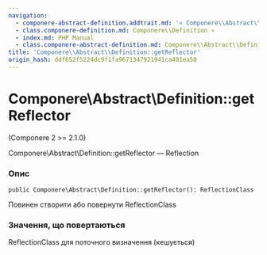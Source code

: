 ```yaml
---
navigation:
  - componere-abstract-definition.addtrait.md: '« Componere\\Abstract\\Definition::addTrait'
  - class.componere-definition.md: Componere\\Definition »
  - index.md: PHP Manual
  - class.componere-abstract-definition.md: Componere\\Abstract\\Definition
title: 'Componere\\Abstract\\Definition::getReflector'
origin_hash: ddf652f5224dc9f1fa9671347921941ca401ea50
---
```

# Componere\\Abstract\\Definition::getReflector

(Componere 2 >= 2.1.0)

Componere\\Abstract\\Definition::getReflector — Reflection

### Опис

```methodsynopsis
public Componere\Abstract\Definition::getReflector(): ReflectionClass
```

Повинен створити або повернути ReflectionClass

### Значення, що повертаються

ReflectionClass для поточного визначення (кешується)

